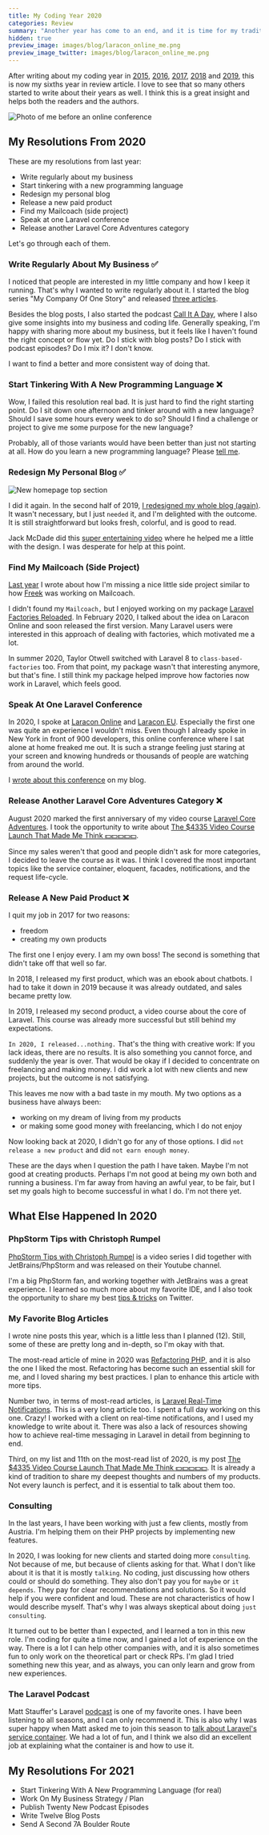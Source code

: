 ```yaml
---
title: My Coding Year 2020
categories: Review
summary: "Another year has come to an end, and it is time for my traditional New Year's Eve blog post. I want to take some minutes to think back about the last 12 months and how they changed me as a developer."
hidden: true
preview_image: images/blog/laracon_online_me.png
preview_image_twitter: images/blog/laracon_online_me.png
---
```


After writing about my coding year in [2015](https://christoph-rumpel.com/2015/12/what-I-learned-in-2015), [2016](https://christoph-rumpel.com/2016/12/My-coding-year-2016), [2017](https://christoph-rumpel.com/2017/12/my-coding-year-2017), [2018](https://christoph-rumpel.com/2018/12/my-coding-year-2018) and [2019](https://christoph-rumpel.com/2020/01/my-coding-year-2019), this is now my sixths year in review article. I love to see that so many others started to write about their years as well. I think this is a great insight and helps both the readers and the authors.

<img class="blogimage" alt="Photo of me before an online conference" src="/images/blog/laracon_online_me.png" />

## My Resolutions From 2020

These are my resolutions from last year:

* Write regularly about my business
* Start tinkering with a new programming language
* Redesign my personal blog
* Release a new paid product
* Find my Mailcoach (side project)
* Speak at one Laravel conference
* Release another Laravel Core Adventures category

Let's go through each of them.

### Write Regularly About My Business ✅

I noticed that people are interested in my little company and how I keep it running. That's why I wanted to write regularly about it. I started the blog series "My Company Of One Story" and released [three articles](https://christoph-rumpel.com/?searchTerm=business).

Besides the blog posts, I also started the podcast [Call It A Day](https://callitaday.transistor.fm/episodes), where I also give some insights into my business and coding life. Generally speaking, I'm happy with sharing more about my business, but it feels like I haven't found the right concept or flow yet. Do I stick with blog posts? Do I stick with podcast episodes? Do I mix it? I don't know.

I want to find a better and more consistent way of doing that.

### Start Tinkering With A New Programming Language ❌

Wow, I failed this resolution real bad. It is just hard to find the right starting point. Do I sit down one afternoon and tinker around with a new language? Should I save some hours every week to do so? Should I find a challenge or project to give me some purpose for the new language?

Probably, all of those variants would have been better than just not starting at all. How do you learn a new programming language? Please [tell me](https://twitter.com/christophrumpel).

### Redesign My Personal Blog ✅

<img class="blogimage" alt="New homepage top section" src="/images/blog/2020/redesign2020_home_top.png" />

I did it again. In the second half of 2019, [I redesigned my whole blog (again)](https://christoph-rumpel.com/2020/9/how-I-redesigned-my-laravel-blog-again). It wasn't necessary, but I just `needed` it, and I'm delighted with the outcome. It is still straightforward but looks fresh, colorful, and is good to read.

Jack McDade did this [super entertaining video](https://www.youtube.com/watch?v=snzLxoBKAo0) where he helped me a little with the design. I was desperate for help at this point.

### Find My Mailcoach (Side Project)

[Last year](https://christoph-rumpel.com/2020/1/my-coding-year-2019) I wrote about how I'm missing a nice little side project similar to how [Freek](https://twitter.com/freekmurze) was working on Mailcoach.

I didn't found my `Mailcoach,` but I enjoyed working on my package [Laravel Factories Reloaded](https://github.com/christophrumpel/laravel-factories-reloaded). In February 2020, I talked about the idea on Laracon Online and soon released the first version. Many Laravel users were interested in this approach of dealing with factories, which motivated me a lot.

In summer 2020, Taylor Otwell switched with Laravel 8 to `class-based-factories` too. From that point, my package wasn't that interesting anymore, but that's fine. I still think my package helped improve how factories now work in Laravel, which feels good.

### Speak At One Laravel Conference

In 2020, I spoke at [Laracon Online](https://laracon.net/) and [Laracon EU](https://laracon.eu/). Especially the first one was quite an experience I wouldn't miss. Even though I already spoke in New York in front of 900 developers, this online conference where I sat alone at home freaked me out. It is such a strange feeling just staring at your screen and knowing hundreds or thousands of people are watching from around the world.

I [wrote about this conference](https://christoph-rumpel.com/2020/3/my-ultimate-laracon-online-experience) on my blog.

### Release Another Laravel Core Adventures Category ❌

August 2020 marked the first anniversary of my video course [Laravel Core Adventures](https://laravelcoreadventures.com). I took the opportunity to write about [The $4335 Video Course Launch That Made Me Think 💵💵💵💵💵](https://christoph-rumpel.com/2020/8/the-video-course-launch-that-made-me-think).

Since my sales weren't that good and people didn't ask for more categories, I decided to leave the course as it was. I think I covered the most important topics like the service container, eloquent, facades, notifications, and the request life-cycle.

### Release A New Paid Product ❌

I quit my job in 2017 for two reasons:

* freedom
* creating my own products

The first one I enjoy every. I am my own boss! The second is something that didn't take off that well so far.

In 2018, I released my first product, which was an ebook about chatbots. I had to take it down in 2019 because it was already outdated, and sales became pretty low.

In 2019, I released my second product, a video course about the core of Laravel. This course was already more successful but still behind my expectations.

`In 2020, I released...nothing.` That's the thing with creative work: If you lack ideas, there are no results. It is also something you cannot force, and suddenly the year is over. That would be okay if I decided to concentrate on freelancing and making money. I did work a lot with new clients and new projects, but the outcome is not satisfying.

This leaves me now with a bad taste in my mouth. My two options as a business have always been:
* working on my dream of living from my products
* or making some good money with freelancing, which I do not enjoy

Now looking back at 2020, I didn't go for any of those options. I did `not release a new product` and did `not earn enough money`.

These are the days when I question the path I have taken. Maybe I'm not good at creating products. Perhaps I'm not good at being my own both and running a business. I'm far away from having an awful year, to be fair, but I set my goals high to become successful in what I do. I'm not there yet.

## What Else Happened In 2020

### PhpStorm Tips with Christoph Rumpel

[PhpStorm Tips with Christoph Rumpel](https://www.youtube.com/playlist?list=PLQ176FUIyIUZjFbdm7Ux3Okalij5jMAgw) is a video series I did together with JetBrains/PhpStorm and was released on their Youtube channel.

I'm a big PhpStorm fan, and working together with JetBrains was a great experience. I learned so much more about my favorite IDE, and I also took the opportunity to share my best [tips & tricks](https://twitter.com/i/events/1268886882013917184) on Twitter.

### My Favorite Blog Articles

I wrote nine posts this year, which is a little less than I planned (12). Still, some of these are pretty long and in-depth, so I'm okay with that.

The most-read article of mine in 2020 was [Refactoring PHP](https://christoph-rumpel.com/2020/8/refactoring-php), and it is also the one I liked the most. Refactoring has become such an essential skill for me, and I loved sharing my best practices. I plan to enhance this article with more tips.

Number two, in terms of most-read articles, is [Laravel Real-Time Notifications](https://christoph-rumpel.com/2020/11/laravel-real-time-notifications). This is a very long article too. I spent a full day working on this one. Crazy! I worked with a client on real-time notifications, and I used my knowledge to write about it. There was also a lack of resources showing how to achieve real-time messaging in Laravel in detail from beginning to end.

Third, on my list and 11th on the most-read list of 2020, is my post [The $4335 Video Course Launch That Made Me Think 💵💵💵💵💵](https://christoph-rumpel.com/2020/8/the-video-course-launch-that-made-me-think). It is already a kind of tradition to share my deepest thoughts and numbers of my products. Not every launch is perfect, and it is essential to talk about them too.

### Consulting

In the last years, I have been working with just a few clients, mostly from Austria. I'm helping them on their PHP projects by implementing new features.

In 2020, I was looking for new clients and started doing more `consulting`. Not because of me, but because of clients asking for that. What I don't like about it is that it is mostly `talking`. No coding, just discussing how others could or should do something. They also don't pay you for `maybe` or `it depends`. They pay for clear recommendations and solutions. So it would help if you were confident and loud. These are not characteristics of how I would describe myself. That's why I was always skeptical about doing `just consulting`.

It turned out to be better than I expected, and I learned a ton in this new role. I'm coding for quite a time now, and I gained a lot of experience on the way. There is a lot I can help other companies with, and it is also sometimes fun to only work on the theoretical part or check RPs. I'm glad I tried something new this year, and as always, you can only learn and grow from new experiences.

### The Laravel Podcast

Matt Stauffer's Laravel [podcast](https://laravelpodcast.com/) is one of my favorite ones. I have been listening to all seasons, and I can only recommend it. This is also why I was super happy when Matt asked me to join this season to [talk about Laravel's service container](https://laravelpodcast.simplecast.com/episodes/the-service-container-with-christoph-rumpel). We had a lot of fun, and I think we also did an excellent job at explaining what the container is and how to use it.

## My Resolutions For 2021

* Start Tinkering With A New Programming Language (for real)
* Work On My Business Strategy / Plan
* Publish Twenty New Podcast Episodes
* Write Twelve Blog Posts
* Send A Second 7A Boulder Route
